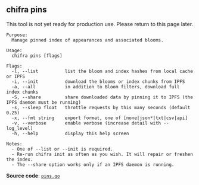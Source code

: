 ## chifra pins

This tool is not yet ready for production use. Please return to this page later.

```[plaintext]
Purpose:
  Manage pinned index of appearances and associated blooms.

Usage:
  chifra pins [flags]

Flags:
  -l, --list          list the bloom and index hashes from local cache or IPFS
  -i, --init          download the blooms or index chunks from IPFS
  -a, --all           in addition to Bloom filters, download full index chunks
  -S, --share         share downloaded data by pinning it to IPFS (the IPFS daemon must be running)
  -s, --sleep float   throttle requests by this many seconds (default 0.25)
  -x, --fmt string    export format, one of [none|json*|txt|csv|api]
  -v, --verbose       enable verbose (increase detail with --log_level)
  -h, --help          display this help screen

Notes:
  - One of --list or --init is required.
  - Re-run chifra init as often as you wish. It will repair or freshen the index.
  - The --share option works only if an IPFS daemon is running.
```

**Source code**: [`pins.go`](https://github.com/TrueBlocks/trueblocks-core/tree/develop/src/apps/chifra/internal/pins.go)

